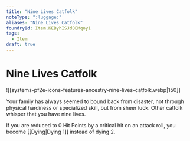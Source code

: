 ```yaml
---
title: "Nine Lives Catfolk"
noteType: ":luggage:"
aliases: "Nine Lives Catfolk"
foundryId: Item.KEByhISJdBEMqoy1
tags:
  - Item
draft: true
---
```


# Nine Lives Catfolk
![[systems-pf2e-icons-features-ancestry-nine-lives-catfolk.webp|150]]

Your family has always seemed to bound back from disaster, not through physical hardiness or specialized skill, but from sheer luck. Other catfolk whisper that you have nine lives.

If you are reduced to 0 Hit Points by a critical hit on an attack roll, you become [[Dying|Dying 1]] instead of dying 2.
